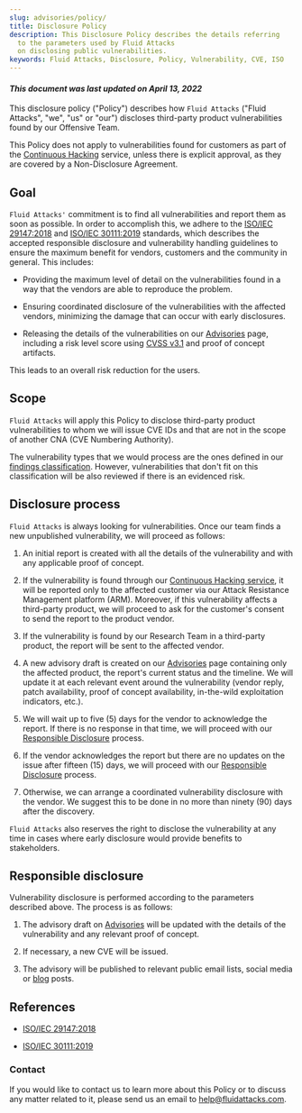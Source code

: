 ```yaml
---
slug: advisories/policy/
title: Disclosure Policy
description: This Disclosure Policy describes the details referring
  to the parameters used by Fluid Attacks
  on disclosing public vulnerabilities.
keywords: Fluid Attacks, Disclosure, Policy, Vulnerability, CVE, ISO
---
```


#### *This document was last updated on April 13, 2022*

This disclosure policy ("Policy") describes how `Fluid Attacks` ("Fluid
Attacks", "we", "us" or "our") discloses third-party product
vulnerabilities found by our Offensive Team.

This Policy does not apply to vulnerabilities found for customers
as part of the [Continuous Hacking](../../services/continuous-hacking) service,
unless there is explicit approval,
as they are covered by a Non-Disclosure Agreement.

## Goal

`Fluid Attacks'` commitment is to find all vulnerabilities and report
them as soon as possible. In order to accomplish this, we adhere to the
[ISO/IEC 29147:2018](https://www.iso.org/standard/72311.html) and
[ISO/IEC 30111:2019](https://www.iso.org/standard/69725.html) standards,
which describes the accepted responsible disclosure and vulnerability
handling guidelines to ensure the maximum benefit for vendors, customers
and the community in general. This includes:

- Providing the maximum level of detail on the vulnerabilities found
  in a way that the vendors are able to reproduce the problem.

- Ensuring coordinated disclosure of the vulnerabilities with the
  affected vendors, minimizing the damage that can occur with early
  disclosures.

- Releasing the details of the vulnerabilities on our
  [Advisories](../) page, including a risk level score using [CVSS
  v3.1](https://www.first.org/cvss/calculator/3.1) and proof of
  concept artifacts.

This leads to an overall risk reduction for the users.

## Scope

`Fluid Attacks` will apply this Policy to disclose third-party product
vulnerabilities to whom we will issue CVE IDs and that are not in the
scope of another CNA (CVE Numbering Authority).

The vulnerability types that we would process are the ones defined in
our [findings classification](https://docs.fluidattacks.com/criteria/vulnerabilities/).
However, vulnerabilities that don't fit on this classification will be
also reviewed if there is an evidenced risk.

## Disclosure process

`Fluid Attacks` is always looking for vulnerabilities. Once our team
finds a new unpublished vulnerability, we will proceed as follows:

1. An initial report is created with all the details of the
    vulnerability and with any applicable proof of concept.

2. If the vulnerability is found through our [Continuous
    Hacking service](../../services/continuous-hacking),
    it will be reported only to the affected
    customer via our Attack Resistance Management platform (ARM).
    Moreover,
    if this vulnerability affects a third-party product,
    we will proceed to ask for the customer's consent
    to send the report to the product vendor.

3. If the vulnerability is found by our Research Team in a third-party
    product, the report will be sent to the affected vendor.

4. A new advisory draft is created on our [Advisories](../) page
    containing only the affected product, the report's current status
    and the timeline. We will update it at each relevant event around
    the vulnerability (vendor reply, patch availability, proof of
    concept availability, in-the-wild exploitation indicators, etc.).

5. We will wait up to five (5) days for the vendor to acknowledge the
    report. If there is no response in that time, we will proceed with
    our [Responsible Disclosure](#Responsible_disclosure) process.

6. If the vendor acknowledges the report but there are no updates on
    the issue after fifteen (15) days, we will proceed with our
    [Responsible Disclosure](#Responsible_disclosure) process.

7. Otherwise, we can arrange a coordinated vulnerability disclosure
    with the vendor. We suggest this to be done in no more than ninety
    (90) days after the discovery.

`Fluid Attacks` also reserves the right to disclose the vulnerability at
any time in cases where early disclosure would provide benefits to
stakeholders.

## Responsible disclosure

Vulnerability disclosure is performed according to the parameters
described above. The process is as follows:

1. The advisory draft on [Advisories](../) will be updated with the
    details of the vulnerability and any relevant proof of concept.

2. If necessary, a new CVE will be issued.

3. The advisory will be published to relevant public email lists,
    social media or [blog](../../blog/) posts.

## References

- [ISO/IEC 29147:2018](https://www.iso.org/standard/72311.html)

- [ISO/IEC 30111:2019](https://www.iso.org/standard/69725.html)

### Contact

If you would like to contact us to learn more about this Policy or to
discuss any matter related to it,
please send us an email to help@fluidattacks.com.
